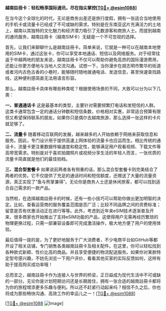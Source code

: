 **越南註冊卡：轻松畅享国际通讯，尽在指尖掌控[[TG💪+ @esim1088](https://t.me/s/esim1088)]**

在当今这个全球化的时代，无论是商务出差还是旅行度假，拥有一张适合当地使用的手机卡或流量卡已经成了不可或缺的需求。特别是在东南亚这片充满活力的土地上，越南以其独特的文化魅力和经济潜力吸引了无数游客和商旅人士。而提到越南的通讯服务，越南註冊卡（越南SIM卡）无疑是一个不可忽视的选择。

首先，让我们来聊聊什么是越南註冊卡。简单来说，它就是一种可以在越南本地使用的SIM卡，通过这张卡，你可以享受本地通话、短信以及网络服务。对于经常往返于中越两地的朋友来说，越南註冊卡不仅可以帮助你避免高昂的国际漫游费用，还能让你更方便地与当地人交流沟通。试想一下，当你漫步在胡志明市繁华的街道或者河内古色古香的小巷时，能够随时随地拨通电话、发送信息，甚至快速查找路线，这种便利感简直无法用语言形容。

那么，越南註冊卡具体有哪些种类呢？根据使用场景的不同，大致可以分为以下几类：

**一、普通通话卡**
这是最基本的类型，主要针对需要频繁打电话和发短信的人群。这类卡通常包含一定的通话分钟数和短信条数，价格相对实惠，非常适合预算有限但又希望保持联系的朋友。如果你只是偶尔去越南旅游，那么选择一张这样的卡片就足够了。

**二、流量卡**
随着移动互联网的发展，越来越多的人开始依赖于网络来获取信息和服务。因此，专门设计用于提供高速上网体验的流量卡也应运而生。相比传统的通话卡，流量卡更注重数据传输速度和稳定性，能够满足用户观看视频、下载文件等高带宽需求。特别是对于喜欢拍摄照片或视频分享生活的年轻人而言，一张优质的流量卡简直就是他们的最佳拍档。

**三、混合型套餐卡**
如果说前两者各有侧重的话，那么混合型套餐卡则完美结合了两者的优势。它不仅提供了充足的通话时间和短信额度，还赠送了大量的流量资源，真正实现了“鱼与熊掌兼得”。无论你是商务人士还是休闲旅客，都可以找到适合自己需求的一款产品。

当然啦，在选择越南註冊卡的时候，还有一些小技巧可以帮助你做出更加明智的决定。比如，查看运营商的服务覆盖范围是否广泛；比较不同品牌之间的资费标准；留意是否有优惠活动正在进行等等。此外，考虑到近年来eSIM技术逐渐普及开来，很多商家也开始推出了支持eSIM功能的产品，这使得用户无需再经历繁琐的物理更换过程，只需一部兼容设备即可完成激活操作，极大地方便了用户的使用体验。

最后值得一提的是，为了更好地服务于广大消费者，不少电商平台如GitHub等都开设了相关店铺，专门销售各类越南註冊卡及相关配件。在这里，你可以轻松找到各种款式新颖、性价比高的商品，并且享受便捷的物流配送服务。如果你对某款特定型号感兴趣，不妨先浏览一下用户评价，看看其他买家的实际反馈如何，这样有助于提高购买成功率哦！

总而言之，越南註冊卡作为连接人与世界的桥梁，正日益成为现代生活中不可或缺的一部分。无论你是计划短期访问还是长期居住，拥有一张合适的越南註冊卡都将为你的旅程增添更多乐趣与便利。所以还不赶紧行动起来吗？相信不久之后，你也将成为那些畅快沟通、高效工作的幸运儿之一！[[TG💪+ @esim1088](https://t.me/s/esim1088)]

[[TG💪+ @esim1088](https://t.me/s/esim1088) ![Image](https://i.postimg.cc/4NQfJmqS/Snipaste-2025-05-13-00-14-12.png)]